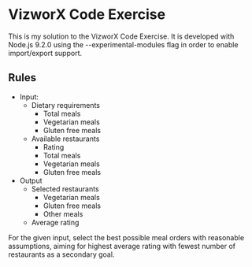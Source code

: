 # VizworX Code Exercise

This is my solution to the VizworX Code Exercise. It is developed with Node.js 9.2.0 using the --experimental-modules flag in order to enable import/export support.

## Rules

* Input:
  * Dietary requirements
    * Total meals
    * Vegetarian meals
    * Gluten free meals
  * Available restaurants
    * Rating
    * Total meals
    * Vegetarian meals
    * Gluten free meals
* Output
  * Selected restaurants
    * Vegetarian meals
    * Gluten free meals
    * Other meals
  * Average rating

For the given input, select the best possible meal orders with reasonable assumptions, aiming for highest average rating with fewest number of restaurants as a secondary goal.
